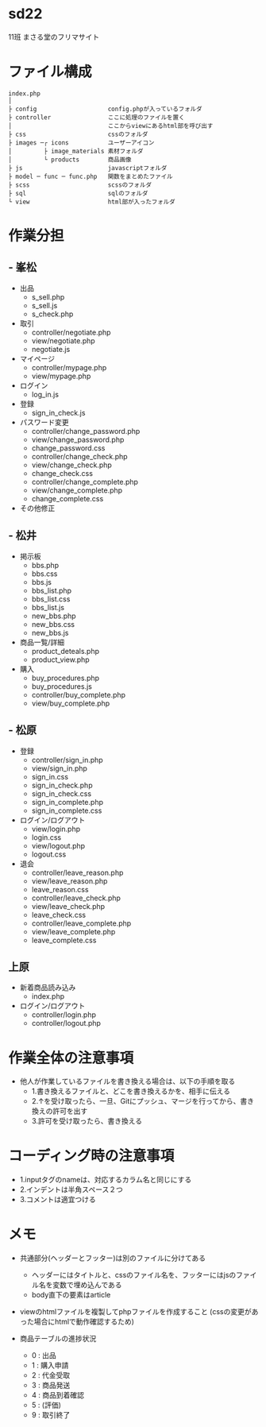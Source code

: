 # sd22
11班
まさる堂のフリマサイト


#  ファイル構成
```
index.php
│
├ config                    config.phpが入っているフォルダ
├ controller                ここに処理のファイルを置く
│                           ここからviewにあるhtml部を呼び出す
├ css                       cssのフォルダ
├ images ─┌ icons           ユーザーアイコン
│         ├ image_materials 素材フォルダ
│         └ products        商品画像
├ js                        javascriptフォルダ
├ model ─ func ─ func.php   関数をまとめたファイル
├ scss                      scssのフォルダ
├ sql                       sqlのフォルダ
└ view                      html部が入ったフォルダ
```



# 作業分担
## - 峯松
- 出品
  - s_sell.php
  - s_sell.js
  - s_check.php
- 取引
  - controller/negotiate.php
  - view/negotiate.php
  - negotiate.js
- マイページ
  - controller/mypage.php
  - view/mypage.php
- ログイン
  - log_in.js
- 登録
  - sign_in_check.js
- パスワード変更
  - controller/change_password.php
  - view/change_password.php
  - change_password.css
  - controller/change_check.php
  - view/change_check.php
  - change_check.css
  - controller/change_complete.php
  - view/change_complete.php
  - change_complete.css
- その他修正


## - 松井
- 掲示板
  - bbs.php
  - bbs.css
  - bbs.js
  - bbs_list.php
  - bbs_list.css
  - bbs_list.js
  - new_bbs.php
  - new_bbs.css
  - new_bbs.js
- 商品一覧/詳細
  - product_deteals.php
  - product_view.php
- 購入
  - buy_procedures.php
  - buy_procedures.js
  - controller/buy_complete.php
  - view/buy_complete.php


## - 松原
- 登録
  - controller/sign_in.php
  - view/sign_in.php
  - sign_in.css
  - sign_in_check.php
  - sign_in_check.css
  - sign_in_complete.php
  - sign_in_complete.css
- ログイン/ログアウト
  - view/login.php
  - login.css
  - view/logout.php
  - logout.css
- 退会
  - controller/leave_reason.php
  - view/leave_reason.php
  - leave_reason.css
  - controller/leave_check.php
  - view/leave_check.php
  - leave_check.css
  - controller/leave_complete.php
  - view/leave_complete.php
  - leave_complete.css


##  上原
- 新着商品読み込み
  - index.php
- ログイン/ログアウト
  - controller/login.php
  - controller/logout.php


# 作業全体の注意事項
  - 他人が作業しているファイルを書き換える場合は、以下の手順を取る
    - 1.書き換えるファイルと、どこを書き換えるかを、相手に伝える
    - 2.↑を受け取ったら、一旦、Gitにプッシュ、マージを行ってから、書き換えの許可を出す
    - 3.許可を受け取ったら、書き換える

# コーディング時の注意事項
  - 1.inputタグのnameは、対応するカラム名と同じにする
  - 2.インデントは半角スペース２つ
  - 3.コメントは適宜つける


# メモ
  - 共通部分(ヘッダーとフッター)は別のファイルに分けてある
    - ヘッダーにはタイトルと、cssのファイル名を、フッターにはjsのファイル名を変数で埋め込んである
    - body直下の要素はarticle

  - viewのhtmlファイルを複製してphpファイルを作成すること
    (cssの変更があった場合にhtmlで動作確認するため)

  - 商品テーブルの進捗状況
    - 0 : 出品
    - 1 : 購入申請
    - 2 : 代金受取
    - 3 : 商品発送
    - 4 : 商品到着確認
    - 5 : (評価)
    - 9 : 取引終了
